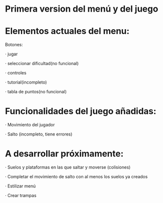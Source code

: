 # Primera version del menú y del juego

# Elementos actuales del menu:
Botones:

 · jugar
	
 · seleccionar dificultad(no funcional)
 
 · controles
 
 · tutorial(incompleto)
 
 · tabla de puntos(no funcional)

# Funcionalidades del juego añadidas:
 · Movimiento del jugador
 
 · Salto (incompleto, tiene errores)

# A desarrollar próximamente:
 · Suelos y plataformas en las que saltar y moverse (colisiones)
 
 · Completar el movimiento de salto con al menos los suelos ya creados
 
 · Estilizar menú
 
 · Crear trampas
